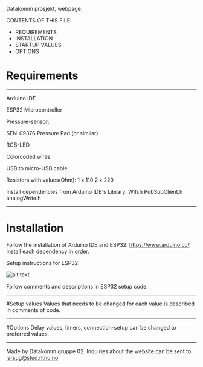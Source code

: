 Datakomm prosjekt, webpage.

CONTENTS OF THIS FILE:

 * REQUIREMENTS
 * INSTALLATION
 * STARTUP VALUES
 * OPTIONS



# Requirements
-----------

Arduino IDE

ESP32 Microcontroller

Pressure-sensor:
	
SEN-09376 Pressure Pad (or similar)

RGB-LED

Colorcoded wires

USB to micro-USB cable

Resistors with values(Ohm):
1 x 110
2 x 220

Install dependencies from Arduino IDE's Library:
Wifi.h
PubSubClient.h
analogWrite.h

-------------------------------

# Installation
Follow the installation of Arduino IDE and ESP32:
https://www.arduino.cc/
Install each dependency in order.

Setup instructions for ESP32:

![alt text](https://github.com/Larsugl/Prosjektoppgave/sources/schematic/datakomschematic.png?raw=true)

Follow comments and descriptions in ESP32 setup code.

--------------------------------

#Setup values
Values that needs to be changed for each value is described in comments of code.


---------------------------------

#Options
Delay values, timers, connection-setup can be changed to preferred values.

--------------------------------

Made by Datakomm gruppe 02. 
Inquiries about the website can be sent to larsug@stud.ntnu.no
